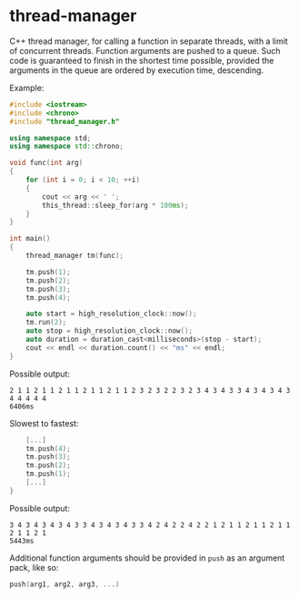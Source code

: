 # thread-manager
C++ thread manager, for calling a function in separate threads, with a limit of concurrent threads.
Function arguments are pushed to a queue.
Such code is guaranteed to finish in the shortest time possible, provided the arguments in the queue are ordered by execution time, descending.

Example:
```C++
#include <iostream>
#include <chrono>
#include "thread_manager.h"

using namespace std;
using namespace std::chrono;

void func(int arg)
{
	for (int i = 0; i < 10; ++i)
	{
		cout << arg << ' ';
		this_thread::sleep_for(arg * 100ms);
	}
}

int main()
{
	thread_manager tm(func);

	tm.push(1);
	tm.push(2);
	tm.push(3);
	tm.push(4);

	auto start = high_resolution_clock::now();
	tm.run(2);
	auto stop = high_resolution_clock::now();
	auto duration = duration_cast<milliseconds>(stop - start);
	cout << endl << duration.count() << "ms" << endl;
}
```

Possible output:
```
2 1 1 2 1 1 2 1 1 2 1 1 2 1 1 2 3 2 3 2 2 3 2 3 4 3 4 3 3 4 3 4 3 4 3 4 4 4 4 4
6406ms
```
Slowest to fastest:
```C++
	[...]
	tm.push(4);
	tm.push(3);
	tm.push(2);
	tm.push(1);
	[...]
}
```

Possible output:
```
3 4 3 4 3 4 3 4 3 3 4 3 4 3 4 3 3 4 2 4 2 2 4 2 2 1 2 1 1 2 1 1 2 1 1 2 1 1 2 1
5443ms
```


Additional function arguments should be provided in `push` as an argument pack, like so:
```C++
push(arg1, arg2, arg3, ...)
```
